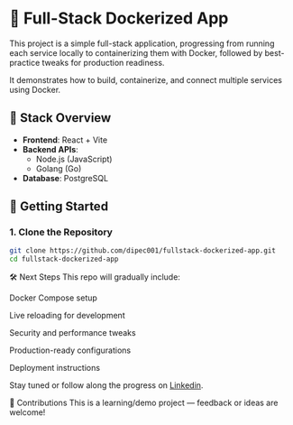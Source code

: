 # 🧱 Full-Stack Dockerized App

This project is a simple full-stack application, progressing from running each service locally to containerizing them with Docker, followed by best-practice tweaks for production readiness.

It demonstrates how to build, containerize, and connect multiple services using Docker.

## 🧩 Stack Overview

- **Frontend**: React + Vite  
- **Backend APIs**:
  - Node.js (JavaScript)
  - Golang (Go)
- **Database**: PostgreSQL

## 🚀 Getting Started

### 1. Clone the Repository

```bash
git clone https://github.com/dipec001/fullstack-dockerized-app.git
cd fullstack-dockerized-app
```
🛠️ Next Steps
This repo will gradually include:

Docker Compose setup

Live reloading for development

Security and performance tweaks

Production-ready configurations

Deployment instructions

Stay tuned or follow along the progress on <a href="https://www.linkedin.com/posts/divine-chukwu-63bb04145_building-and-dockerizing-a-full-stack-activity-7324064878493618176-KCun?utm_source=share&utm_medium=member_desktop&rcm=ACoAACM5so8BGZFyg8oMXvIgox9s9n1_OxBeLCY">Linkedin<a>.

🙌 Contributions
This is a learning/demo project — feedback or ideas are welcome!
